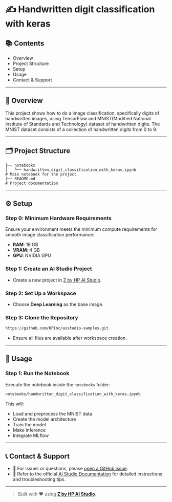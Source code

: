 # ✍️ Handwritten digit classification with keras

## 📚 Contents

- Overview  
- Project Structure  
- Setup  
- Usage  
- Contact & Support

---

## 🧠 Overview

This project shows how to do a image classification, specifically digits of handwritten images, using TensorFlow and MNIST(Modified National Institute of Standards and Technology) dataset of handwritten digits. The MNIST dataset consists of a collection of handwritten digits from 0 to 9. 

---

## 🗂 Project Structure

```
├── notebooks
│   └── handwritten_digit_classification_with_keras.ipynb             # Main notebook for the project  
├── README.md                                                         # Project documentation
```

---

## ⚙️ Setup

### Step 0: Minimum Hardware Requirements

Ensure your environment meets the minimum compute requirements for smooth image classification performance:

- **RAM**: 16 GB  
- **VRAM**: 4 GB  
- **GPU**: NVIDIA GPU

### Step 1: Create an AI Studio Project

- Create a new project in [Z by HP AI Studio](https://zdocs.datascience.hp.com/docs/aistudio/overview).

### Step 2: Set Up a Workspace

- Choose **Deep Learning** as the base image.

### Step 3: Clone the Repository

```bash
https://github.com/HPInc/aistudio-samples.git
```

- Ensure all files are available after workspace creation.

---

## 🚀 Usage

### Step 1: Run the Notebook

Execute the notebook inside the `notebooks` folder:

```bash
notebooks/handwritten_digit_classification_with_keras.ipynb
```

This will:

- Load and preprocess the MNIST data 
- Create the model architecture  
- Train the model
- Make inference
- Integrate MLflow 


---

## 📞 Contact & Support

- 💬 For issues or questions, please [open a GitHub issue](https://github.com/HPInc/aistudio-samples/issues).
- 📘 Refer to the official [AI Studio Documentation](https://zdocs.datascience.hp.com/docs/aistudio/overview) for detailed instructions and troubleshooting tips.

---

> Built with ❤️ using [**Z by HP AI Studio**](https://zdocs.datascience.hp.com/docs/aistudio/overview).